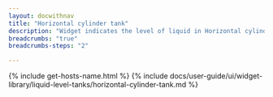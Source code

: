 ```yaml
---
layout: docwithnav
title: "Horizontal cylinder tank"
description: "Widget indicates the level of liquid in Horizontal cylinder tank."
breadcrumbs: "true"
breadcrumbs-steps: "2"

---
```

{% include get-hosts-name.html %}
{% include docs/user-guide/ui/widget-library/liquid-level-tanks/horizontal-cylinder-tank.md %}
